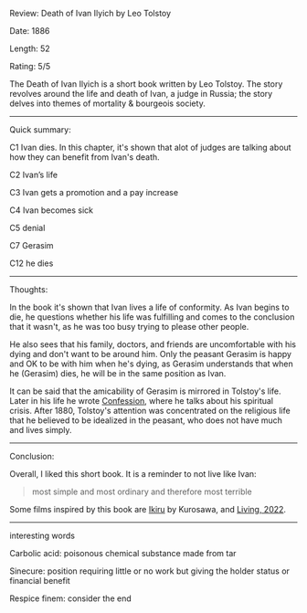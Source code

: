Review: Death of Ivan Ilyich by Leo Tolstoy

Date: 1886

Length: 52

Rating: 5/5

The Death of Ivan Ilyich is a short book written by Leo Tolstoy. The story revolves around the life and death of Ivan, a judge in Russia; the story delves into themes of mortality & bourgeois society.

---

Quick summary:

C1 Ivan dies. In this chapter, it's shown that alot of judges are talking about how they can benefit from Ivan's death.

C2 Ivan’s life

C3 Ivan gets a promotion and a pay increase

C4 Ivan becomes sick

C5 denial

C7 Gerasim

C12 he dies

---

Thoughts:

In the book it's shown that Ivan lives a life of conformity. As Ivan begins to die, he questions whether his life was fulfilling and comes to the conclusion that it wasn't, as he was too busy trying to please other people.

He also sees that his family, doctors, and friends are uncomfortable with his dying and don't want to be around him. Only the peasant Gerasim is happy and OK to be with him when he's dying, as Gerasim understands that when he (Gerasim) dies, he will be in the same position as Ivan.

It can be said that the amicability of Gerasim is mirrored in Tolstoy's life. Later in his life he wrote [Confession](<https://en.wikipedia.org/wiki/Confession_(Leo_Tolstoy)>), where he talks about his spiritual crisis. After 1880, Tolstoy's attention was concentrated on the religious life that he believed to be idealized in the peasant, who does not have much and lives simply.

---

Conclusion:

Overall, I liked this short book. It is a reminder to not live like Ivan:

> most simple and most ordinary and therefore most terrible

Some films inspired by this book are [Ikiru](https://en.wikipedia.org/wiki/Ikiru) by Kurosawa, and [Living, 2022](<https://en.wikipedia.org/wiki/Living_(2022_film)>).

---

interesting words

Carbolic acid: poisonous chemical substance made from tar

Sinecure: position requiring little or no work but giving the holder status or financial benefit

Respice finem: consider the end

